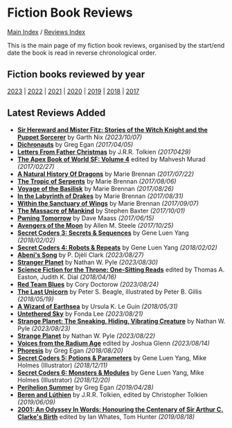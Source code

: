 # Fiction Book Reviews

[Main Index](../../README.md) / [Reviews Index](../README.md)

This is the main page of my fiction book reviews, organised by the start/end date the book is read in reverse chronological order.

## Fiction books reviewed by year
[2023](2023/README.md) | [2022](2022/README.md) | [2021](2021/README.md) | [2020](2020/README.md) | [2019](2019/README.md) | [2018](2018/README.md) | [2017](2017/README.md)

## Latest Reviews Added
- [**Sir Hereward and Mister Fitz: Stories of the Witch Knight and the Puppet Sorcerer**](2023/20231007-HerewardFitz.md) by Garth Nix *(2023/10/07)*
- [**Dichronauts**](2017/20170405-Dichronauts.md) by Greg Egan *(2017/04/05)*
- [**Letters From Father Christmas**](2017/20170429-LettersFatherChristmas.md) by J.R.R. Tolkien *(20170429)*
- [**The Apex Book of World SF: Volume 4**](2017/20170227-ApexBookWorldSF4.md) edited by Mahvesh Murad *(2017/02/27)*
- [**A Natural History Of Dragons**](2017/20170722-NaturalHistoryDragons.md) by Marie Brennan *(2017/07/22)*
- [**The Tropic of Serpents**](2017/20170806-TropicSerpents.md) by Marie Brennan *(2017/08/06)*
- [**Voyage of the Basilisk**](2017/20170826-VoyageBasilisk.md) by Marie Brennan *(2017/08/26)*
- [**In the Labyrinth of Drakes**](2017/20170831-LabyrinthDrakes.md) by Marie Brennan *(2017/08/31)*
- [**Within the Sanctuary of Wings**](2017/20170907-WithinSantuaryWings.md) by Marie Brennan *(2017/09/07)*
- [**The Massacre of Mankind**](2017/20171001-MassacreMankind.md) by Stephen Baxter *(2017/10/01)*
- [**Pwning Tomorrow**](2017/20170615-PwningTomorrow.md) by Dave Maass *(2017/06/15)*
- [**Avengers of the Moon**](2017/20171025-AvengersMoon.md) by Allen M. Steele *(2017/10/25)*
- [**Secret Coders 3: Secrets & Sequences**](2018/20180202-SecretCodersSecretsSequences.md) by Gene Luen Yang *(2018/02/02)*
- [**Secret Coders 4: Robots & Repeats**](2018/20180202-SecretCodersRobotsRepeats.md) by Gene Luen Yang *(2018/02/02)*
- [**Abeni's Song**](2023/20230827-AbeniSong.md) by P. Djèlí Clark *(2023/08/27)*
- [**Stranger Planet**](2023/20230830-StrangerPlanet.md) by Nathan W. Pyle *(2023/08/30)*
- [**Science Fiction for the Throne: One-Sitting Reads**](2018/20180416-SFForTheThrone.md) edited by Thomas A. Easton, Judith K. Dial *(2018/04/16)*
- [**Red Team Blues**](2023/20230824-RedTeamBlues.md) by Cory Doctorow *(2023/08/24)*
- [**The Last Unicorn**](2018/20180519-LastUnicorn.md) by Peter S. Beagle, illustrated by Peter B. Gillis *(2018/05/19)*
- [**A Wizard of Earthsea**](2018/20180531-WizardEarthsea.md) by Ursula K. Le Guin *(2018/05/31)*
- [**Untethered Sky**](2023/20230821-UntetheredSky.md) by Fonda Lee *(2023/08/21)*
- [**Strange Planet: The Sneaking, Hiding, Vibrating Creature**](2023/20230823-SneakingHidingVibratingCreature.md) by Nathan W. Pyle *(2023/08/23)*
- [**Strange Planet**](2023/20230822-StrangePlanet.md) by Nathan W. Pyle *(2023/08/22)*
- [**Voices from the Radium Age**](2023/20230814-VoicesRadiumAge.md) edited by Joshua Glenn *(2023/08/14)*
- [**Phoresis**](2018/20180820-Phoresis.md) by Greg Egan *(2018/08/20)*
- [**Secret Coders 5: Potions & Parameters**](2018/20181211-SecretCodersPotionsParameters.md) by Gene Luen Yang, Mike Holmes (Illustrator) *(2018/12/11)*
- [**Secret Coders 6: Monsters & Modules**](2018/20181220-SecretCodersMonstersModules.md) by Gene Luen Yang, Mike Holmes (Illustrator) *(2018/12/20)*
- [**Perihelion Summer**](2019/20190428-PerihelionSummer.md) by Greg Egan *(2019/04/28)*
- [**Beren and Lúthien**](2019/20190609-BerenLuthien.md) by J.R.R. Tolkien, edited by Christopher Tolkien *(2019/06/09)*
- [**2001: An Odyssey In Words: Honouring the Centenary of Sir Arthur C. Clarke's Birth**](2019/20190818-2001OdysseyInWords.md) edited by Ian Whates, Tom Hunter *(2019/08/18)*
